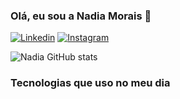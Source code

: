 ### Olá, eu sou a Nadia Morais 👋

[![Linkedin](https://img.shields.io/badge/LinkedIn-0077B5?style=for-the-badge&logo=linkedin&logoColor=white)](https://www.linkedin.com/in/nadia-morais-/)
[![Instagram](https://img.shields.io/badge/Instagram-E4405F?style=for-the-badge&logo=instagram&logoColor=white)](https://www.instagram.com/nadia_geovanna/)

![Nadia GitHub stats](https://github-readme-stats.vercel.app/api?username=devnadiag&show_icons=true&theme=tokyonight)

### Tecnologias que uso no meu dia

<div style = "display: inline_block"><br/>
<img alt = "" src="https://img.shields.io/badge/HTML5-E34F26?style=for-the-badge&logo=html5&logoColor=white">
<img alt = "" src="https://img.shields.io/badge/CSS3-1572B6?style=for-the-badge&logo=css3&logoColor=white">
<img alt = "" src="https://img.shields.io/badge/JavaScript-F7DF1E?style=for-the-badge&logo=javascript&logoColor=black">
<img alt = "" src="https://img.shields.io/badge/Lua-2C2D72?style=for-the-badge&logo=lua&logoColor=white">
<img alt = "" src="https://img.shields.io/badge/Bootstrap-563D7C?style=for-the-badge&logo=bootstrap&logoColor=white">
</div>
